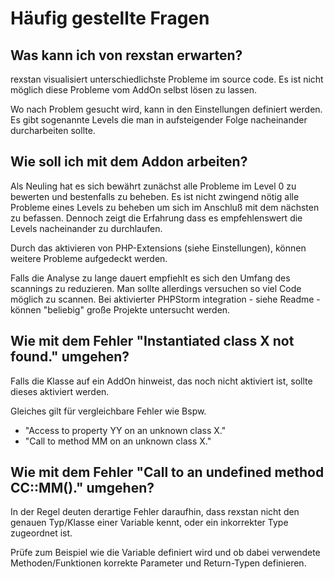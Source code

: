# Häufig gestellte Fragen

## Was kann ich von rexstan erwarten?

rexstan visualisiert unterschiedlichste Probleme im source code.
Es ist nicht möglich diese Probleme vom AddOn selbst lösen zu lassen.

Wo nach Problem gesucht wird, kann in den Einstellungen definiert werden.
Es gibt sogenannte Levels die man in aufsteigender Folge nacheinander durcharbeiten sollte.

## Wie soll ich mit dem Addon arbeiten?

Als Neuling hat es sich bewährt zunächst alle Probleme im Level 0 zu bewerten und bestenfalls zu beheben.
Es ist nicht zwingend nötig alle Probleme eines Levels zu beheben um sich im Anschluß mit dem nächsten zu befassen.
Dennoch zeigt die Erfahrung dass es empfehlenswert die Levels nacheinander zu durchlaufen.

Durch das aktivieren von PHP-Extensions (siehe Einstellungen), können weitere Probleme aufgedeckt werden.

Falls die Analyse zu lange dauert empfiehlt es sich den Umfang des scannings zu reduzieren.
Man sollte allerdings versuchen so viel Code möglich zu scannen.
Bei aktivierter PHPStorm integration - siehe Readme - können "beliebig" große Projekte untersucht werden.

##  Wie mit dem Fehler "Instantiated class X not found." umgehen?

Falls die Klasse auf ein AddOn hinweist, das noch nicht aktiviert ist, sollte dieses aktiviert werden.

Gleiches gilt für vergleichbare Fehler wie Bspw.
- "Access to property YY on an unknown class X."
- "Call to method MM on an unknown class X."

## Wie mit dem Fehler "Call to an undefined method CC::MM()." umgehen?

In der Regel deuten derartige Fehler daraufhin, dass rexstan nicht den genauen Typ/Klasse einer Variable kennt,
oder ein inkorrekter Type zugeordnet ist.

Prüfe zum Beispiel wie die Variable definiert wird und ob dabei verwendete Methoden/Funktionen korrekte Parameter und Return-Typen definieren.  
